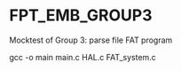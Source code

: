 # FPT_EMB_GROUP3

Mocktest of Group 3: parse file FAT program

gcc -o main main.c HAL.c FAT_system.c
